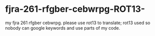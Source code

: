 # fjra-261-rfgber-cebwrpg-ROT13-
my fjra 261 rfgber cebwrpg. please use rot13 to translate; rot13 used so nobody can google keywords and use parts of my code.
